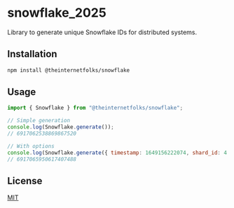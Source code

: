 # snowflake_2025

Library to generate unique Snowflake IDs for distributed systems.

## Installation

```bash
npm install @theinternetfolks/snowflake
```

## Usage

```javascript
import { Snowflake } from "@theinternetfolks/snowflake";

// Simple generation
console.log(Snowflake.generate());
// 6917062538869867520

// With options
console.log(Snowflake.generate({ timestamp: 1649156222074, shard_id: 4 }));
// 6917065950617407488
```

## License

[MIT](https://choosealicense.com/licenses/mit/)
